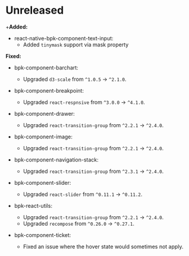 # Unreleased

+**Added:**
- react-native-bpk-component-text-input:
  - Added `tinymask` support via mask property

**Fixed:**

- bpk-component-barchart:
  - Upgraded `d3-scale` from `^1.0.5` -> `^2.1.0`.

- bpk-component-breakpoint:
  - Upgraded `react-respnsive` from `^3.0.0` -> `^4.1.0`.

- bpk-component-drawer:
  - Upgraded `react-transition-group` from `^2.2.1` -> `^2.4.0`.

- bpk-component-image:
  - Upgraded `react-transition-group` from `^2.2.1` -> `^2.4.0`.

- bpk-component-navigation-stack:
  - Upgraded `react-transition-group` from `^2.3.1` -> `^2.4.0`.

- bpk-component-slider:
  - Upgraded `react-slider` from `^0.11.1` -> `^0.11.2`.

- bpk-react-utils:
  - Upgraded `react-transition-group` from `^2.2.1` -> `^2.4.0`.
  - Upgraded `recompose` from `^0.26.0` -> `^0.27.1`.

- bpk-component-ticket:
  - Fixed an issue where the hover state would sometimes not apply.
